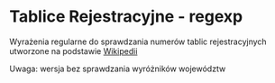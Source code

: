 # Tablice Rejestracyjne - regexp

Wyrażenia regularne do sprawdzania numerów tablic rejestracyjnych
utworzone na podstawie [Wikipedii](https://pl.wikipedia.org/wiki/Tablice_rejestracyjne_w_Polsce)

Uwaga: wersja bez sprawdzania wyróżników województw 
